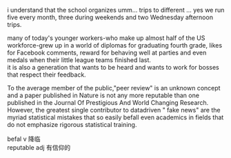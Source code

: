 i understand that the school organizes umm... trips to different ... yes we run five every month, three during weekends and two Wednesday afternoon trips.

many of today's younger workers-who make up almost half of the US workforce-grew up in a world of diplomas for graduating fourth grade, likes for Facebook comments, reward for behaving well at parties and even medals when their little league teams finished last.  
it is also a generation that wants to be heard and wants to work for bosses that respect their feedback.  

To the average member of the public,"peer review" is an unknown concept and a paper published in Nature is not any more reputable than one published in the Journal Of Prestigious And World Changing Research. However, the greatest single contributor to datadriven " fake news" are the myriad statistical mistakes that so easily befall even academics in fields that do not emphasize rigorous statistical
training.

befal v 降临  
reputable adj 有信仰的  